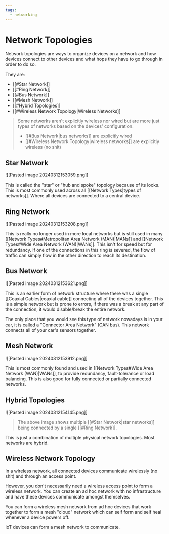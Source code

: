 ```yaml
---
tags:
  - networking
---
```

# Network Topologies

Network topologies are ways to organize devices on a network and how devices connect to other devices and what hops they have to go through in order to do so.

They are:

- [[#Star Network]]
- [[#Ring Network]]
- [[#Bus Network]]
- [[#Mesh Network]]
- [[#Hybrid Topologies]]
- [[#Wireless Network Topology|Wireless Networks]]

>Some networks aren't explicitly wireless nor wired but are more just types of networks based on the devices' configuration.
>- [[#Bus Network|bus networks]] are explicitly wired
>- [[#Wireless Network Topology|wireless networks]] are explicitly wireless (no shit)

## Star Network

![[Pasted image 20240312153059.png]]

This is called the "star" or "hub and spoke" topology because of its looks. This is most commonly used across all [[Network Types|types of networks]]. Where all devices are connected to a central device.

## Ring Network

![[Pasted image 20240312153208.png]]

This is really no longer used in more local networks but is still used in many [[Network Types#Metropolitan Area Network (MAN)|MANs]] and [[Network Types#Wide Area Network (WAN)|WANs]]. This isn't for speed but for redundancy. If one of the connections in this ring is severed, the flow of traffic can simply flow in the other direction to reach its destination.

## Bus Network

![[Pasted image 20240312153621.png]]

This is an earlier form of network structure where there was a single [[Coaxial Cables|coaxial cable]] connecting all of the devices together. This is a simple network but is prone to errors, if there was a break at any part of the connection, it would disable/break the entire network.

The only place that you would see this type of network nowadays is in your car, it is called a "Connector Area Network" (CAN bus). This network connects all of your car's sensors together.

## Mesh Network

![[Pasted image 20240312153912.png]]

This is most commonly found and used in [[Network Types#Wide Area Network (WAN)|WANs]], to provide redundancy, fault-tolerance or load balancing. This is also good for fully connected or partially connected networks.

## Hybrid Topologies

![[Pasted image 20240312154145.png]]

>The above image shows multiple [[#Star Network|star networks]] being connected by a single [[#Ring Network]].

This is just a combination of multiple physical network topologies. Most networks are hybrid.

## Wireless Network Topology

In a wireless network, all connected devices communicate wirelessly (no shit) and through an access point.

However, you don't necessarily need a wireless access point to form a wireless network. You can create an ad hoc network with no infrastructure and have these devices communicate amongst themselves.

You can form a wireless mesh network from ad hoc devices that work together to form a mesh "cloud" network which can self form and self heal whenever a device powers off.

IoT devices can form a mesh network to communicate.
